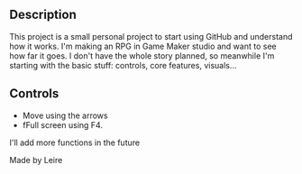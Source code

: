 ## Description
This project is a small personal project to start using GitHub and understand how it works. 
I'm making an RPG in Game Maker studio and want to see how far it goes. 
I don't have the whole story planned, so meanwhile I'm starting with the basic stuff: controls, core features, visuals...

## Controls
- Move using the arrows 
- fFull screen using F4. 

I'll add more functions in the future

Made by Leire
